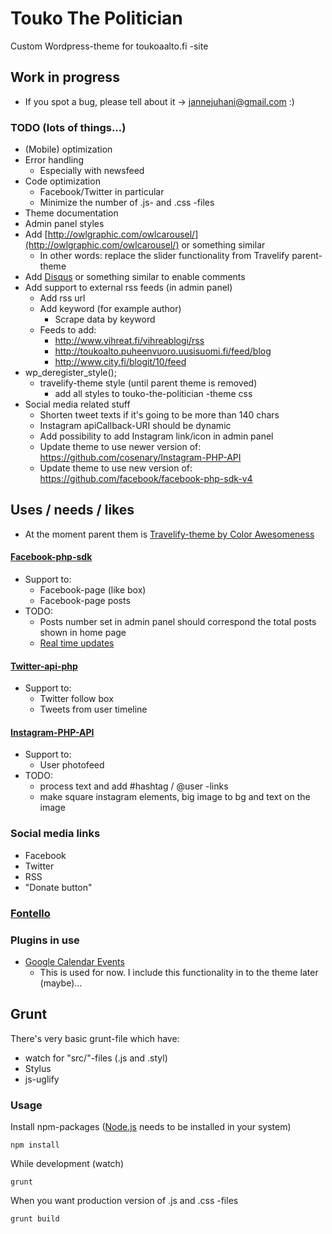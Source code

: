 # Touko The Politician

Custom Wordpress-theme for toukoaalto.fi -site

## Work in progress
* If you spot a bug, please tell about it -> jannejuhani@gmail.com :)

### TODO (lots of things...)
* (Mobile) optimization
* Error handling
  * Especially with newsfeed
* Code optimization
  * Facebook/Twitter in particular
  * Minimize the number of .js- and .css -files
* Theme documentation
* Admin panel styles
* Add [http://owlgraphic.com/owlcarousel/](http://owlgraphic.com/owlcarousel/) or something similar
  * In other words: replace the slider functionality from Travelify parent-theme
* Add [Disqus](https://disqus.com/admin/wordpress/) or something similar to enable comments
* Add support to external rss feeds (in admin panel)
  * Add rss url
  * Add keyword (for example author)
    * Scrape data by keyword
  * Feeds to add:
    * http://www.vihreat.fi/vihreablogi/rss
    * http://toukoalto.puheenvuoro.uusisuomi.fi/feed/blog
    * http://www.city.fi/blogit/10/feed
* wp_deregister_style();
  * travelify-theme style (until parent theme is removed)
    * add all styles to touko-the-politician -theme css
* Social media related stuff
  * Shorten tweet texts if it's going to be more than 140 chars
  * Instagram apiCallback-URI should be dynamic
  * Add possibility to add Instagram link/icon in admin panel
  * Update theme to use newer version of: https://github.com/cosenary/Instagram-PHP-API
  * Update theme to use new version of: https://github.com/facebook/facebook-php-sdk-v4

## Uses / needs / likes
* At the moment parent them is [Travelify-theme by Color Awesomeness](https://github.com/puikinsh/travelify)

#### [Facebook-php-sdk](https://github.com/facebook/facebook-php-sdk)
* Support to:
  * Facebook-page (like box)
  * Facebook-page posts
* TODO:
  * Posts number set in admin panel should correspond the total posts shown in home page
  * [Real time updates](https://developers.facebook.com/docs/graph-api/real-time-updates)

#### [Twitter-api-php](https://github.com/J7mbo/twitter-api-php)
* Support to:
  * Twitter follow box
  * Tweets from user timeline

#### [Instagram-PHP-API](https://github.com/cosenary/Instagram-PHP-API)
* Support to:
  * User photofeed
* TODO:
  * process text and add #hashtag / @user -links
  * make square instagram elements, big image to bg and text on the image

### Social media links
* Facebook
* Twitter
* RSS
* "Donate button"

### [Fontello](http://fontello.com/)


### Plugins in use
* [Google Calendar Events](http://wordpress.org/extend/plugins/google-calendar-events/)
  * This is used for now. I include this functionality in to the theme later (maybe)...

## Grunt
There's very basic grunt-file which have:

* watch for "src/"-files (.js and .styl)
* Stylus
* js-uglify

### Usage
Install npm-packages ([Node.js](https://nodejs.org/) needs to be installed in your system)
```
npm install
```

While development (watch)
```
grunt
```

When you want production version of .js and .css -files
```
grunt build
```
